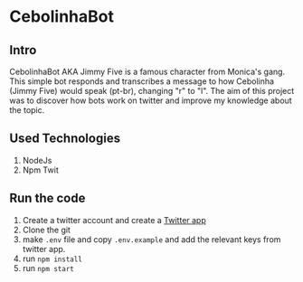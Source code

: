 # CebolinhaBot

## Intro

CebolinhaBot AKA Jimmy Five is a famous character from Monica's gang.
This simple bot responds and transcribes a message to how Cebolinha (Jimmy Five) would speak (pt-br), changing "r" to "l". The aim of this project was to discover how bots work on twitter and improve my knowledge about the topic.

## Used Technologies
 1. NodeJs
 2. Npm Twit

## Run the code

 1. Create a twitter account and create a  [Twitter app](https://apps.twitter.com/)
 2. Clone the git
 3. make `.env` file and copy `.env.example` and add the relevant keys from twitter app.
 4. run `npm install` 
 5. run `npm start`
